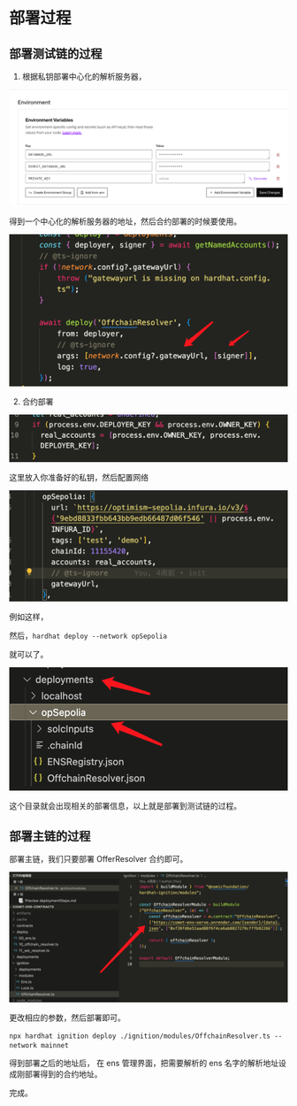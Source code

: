 # 部署过程

## 部署测试链的过程

1. 根据私钥部署中心化的解析服务器，

![alt text](image.png)

得到一个中心化的解析服务器的地址，然后合约部署的时候要使用。

![alt text](image-1.png)

2. 合约部署

![alt text](image-2.png)

这里放入你准备好的私钥，然后配置网络

![alt text](image-3.png)

例如这样，

然后，`hardhat deploy --network opSepolia`

就可以了。

![alt text](image-4.png)

这个目录就会出现相关的部署信息，以上就是部署到测试链的过程。

## 部署主链的过程

部署主链，我们只要部署 OfferResolver 合约即可。

![alt text](image-5.png)

更改相应的参数，然后部署即可。

`npx hardhat ignition deploy ./ignition/modules/OffchainResolver.ts --network mainnet`

得到部署之后的地址后，
在 ens 管理界面，把需要解析的 ens 名字的解析地址设成刚部署得到的合约地址。

完成。
